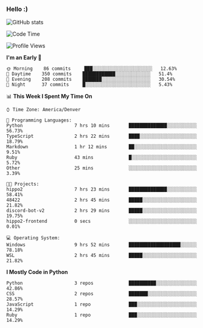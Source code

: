 ### Hello :)

![GitHub stats](https://github-readme-stats.vercel.app/api?username=neverabsolute&count_private=true&include_all_commits=true&bg_color=0D1117&text_color=F3F3F3&title_color=E1E1E1)

<!--START_SECTION:waka-->
![Code Time](http://img.shields.io/badge/Code%20Time-559%20hrs%2053%20mins-blue)

![Profile Views](http://img.shields.io/badge/Profile%20Views-6-blue)

**I'm an Early 🐤** 

```text
🌞 Morning    86 commits     ███░░░░░░░░░░░░░░░░░░░░░░   12.63% 
🌆 Daytime    350 commits    ████████████░░░░░░░░░░░░░   51.4% 
🌃 Evening    208 commits    ███████░░░░░░░░░░░░░░░░░░   30.54% 
🌙 Night      37 commits     █░░░░░░░░░░░░░░░░░░░░░░░░   5.43%

```


📊 **This Week I Spent My Time On** 

```text
⌚︎ Time Zone: America/Denver

💬 Programming Languages: 
Python                   7 hrs 10 mins       ██████████████░░░░░░░░░░░   56.73% 
TypeScript               2 hrs 22 mins       ████░░░░░░░░░░░░░░░░░░░░░   18.79% 
Markdown                 1 hr 12 mins        ██░░░░░░░░░░░░░░░░░░░░░░░   9.51% 
Ruby                     43 mins             █░░░░░░░░░░░░░░░░░░░░░░░░   5.72% 
Other                    25 mins             ░░░░░░░░░░░░░░░░░░░░░░░░░   3.39%

🐱‍💻 Projects: 
hippo2                   7 hrs 23 mins       ██████████████░░░░░░░░░░░   58.41% 
48422                    2 hrs 45 mins       █████░░░░░░░░░░░░░░░░░░░░   21.82% 
discord-bot-v2           2 hrs 29 mins       █████░░░░░░░░░░░░░░░░░░░░   19.75% 
hippo2-frontend          0 secs              ░░░░░░░░░░░░░░░░░░░░░░░░░   0.01%

💻 Operating System: 
Windows                  9 hrs 52 mins       ███████████████████░░░░░░   78.18% 
WSL                      2 hrs 45 mins       █████░░░░░░░░░░░░░░░░░░░░   21.82%

```

**I Mostly Code in Python** 

```text
Python                   3 repos             ██████████░░░░░░░░░░░░░░░   42.86% 
CSS                      2 repos             ███████░░░░░░░░░░░░░░░░░░   28.57% 
JavaScript               1 repo              ███░░░░░░░░░░░░░░░░░░░░░░   14.29% 
Ruby                     1 repo              ███░░░░░░░░░░░░░░░░░░░░░░   14.29%

```



<!--END_SECTION:waka-->
